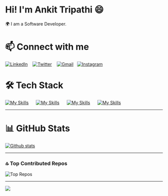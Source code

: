 # Hi! I'm Ankit Tripathi 😄
🌍 I am a Software Developer.

# 📫 Connect with me
[![LinkedIn](https://skillicons.dev/icons?i=linkedin)](https://www.linkedin.com/in/ankittripathe)
&nbsp;&nbsp;
[![Twitter](https://skillicons.dev/icons?i=twitter)](https://x.com/ankittripathe)
&nbsp;&nbsp;
[![Gmail](https://skillicons.dev/icons?i=gmail)](mailto:ankittripathe@gmail.com)&nbsp;&nbsp;
[![Instagram](https://skillicons.dev/icons?i=instagram)](https://instagram.com/ankit_tripathee)
&nbsp;&nbsp;


# 🛠 Tech Stack  
[![My Skills](https://skillicons.dev/icons?i=html,css,javascript)]()&nbsp;&nbsp;&nbsp;&nbsp;&nbsp;
[![My Skills](https://skillicons.dev/icons?i=react,tailwind,scss,materialui)]()&nbsp;&nbsp;&nbsp;&nbsp;&nbsp;
[![My Skills](https://skillicons.dev/icons?i=mongodb)]()&nbsp;&nbsp;&nbsp;&nbsp;&nbsp;
[![My Skills](https://skillicons.dev/icons?i=git,github,vscode)]()&nbsp;&nbsp;&nbsp;&nbsp;&nbsp;


---

# 📊 GitHub Stats
   <a href="#">![Github stats](https://github-readme-stats.vercel.app/api?username=ankittripathe&theme=blueberry&count_private=true&hide_border=true&line_height=20)</a>
 <!-- <a href="#">![Top Langs](https://github-readme-stats.vercel.app/api/top-langs/?username=ankittripathe&layout=compact&theme=blueberry&count_private=true&hide_border=true)</a> -->


---

### 🔝 Top Contributed Repos  
![Top Repos](https://github-contributor-stats.vercel.app/api?username=ankittripathe&limit=5&theme=dark&combine_all_yearly_contributions=true)


---

[![](https://visitcount.itsvg.in/api?id=ankittripathe&icon=0&color=0)](https://visitcount.itsvg.in)



